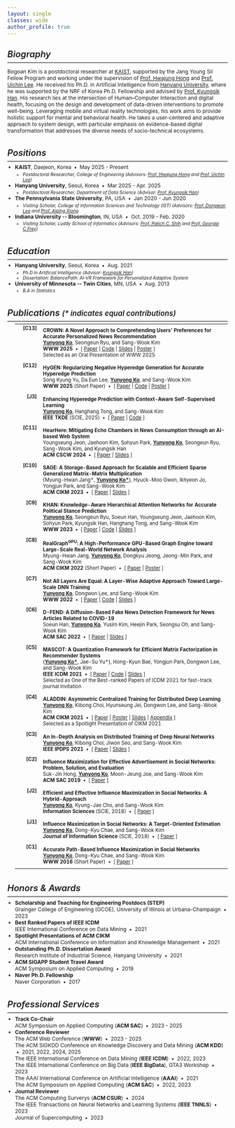 ```yaml
---
layout: single
classes: wide
author_profile: true
---
```


<style>
  /* 전체 기본 텍스트 설정 */
  .page-content {
    font-size: 12px;
    line-height: 1.5;
  }

  /* Biography 위 여백 제거 */
  .page-content > .section:first-of-type {
    margin-top: 0 !important;
    padding-top: 0 !important;
  }

  /* 섹션 간 여백 최소화 */
  .section {
    scroll-margin-top: 8px;
    padding-top: 4px;
    padding-bottom: 4px;
    margin-top: 0.05em;
    margin-bottom: 0.05em;
  }

  /* 섹션 제목 스타일 */
  .section-title {
    font-size: 1.25rem;
    font-weight: 600;
    margin-bottom: 0.3em;
    margin-top: 0.5em;
  }

  /* 섹션 제목 아래 구분선: 연한 회색 + 얇음 */
  hr.sep {
    border: none;
    border-top: 1px solid #ccc;
    margin: 0.3em 0 0.4em 0;
  }

  /* 본문 글자 크기 */
  .section p,
  .section li,
  .section td,
  .section .inner-li,
  .section .paper_content {
    font-size: 0.85em;
  }

  /* 리스트 들여쓰기 */
  .my_list {
    list-style-type: disc;
    padding-left: 1.25em;
    margin-top: 0.25em;
  }

  .my_list .inner-ul {
    list-style-type: circle;
    padding-left: 1.5em;
    margin-top: 0.2em;
  }

  .inner-li {
    font-style: italic;
  }

  .dot-sep::before {
    content: " • ";
    padding: 0 0.25em;
  }

  /* 논문 정보 테이블 */
  table.my_list {
    width: 100%;
    font-size: 0.95em;
    border-collapse: collapse;
  }

  table.my_list tr {
    border: none !important;
  }

  table.my_list td {
    vertical-align: top;
    padding-bottom: 0.75em;
    border-bottom: none !important;
  }

  /* [C13] 같은 문헌 코드 스타일 */
  .paper_head {
    vertical-align: top;
    padding-right: 0.75em;
    font-weight: bold;
    white-space: nowrap;
    width: 4em;
    text-align: right;
  }

  .paper_content {
    padding-top: 0.6em;
    padding-bottom: 0.4em;
    border-bottom: none;
  }

  /* 좌측 이름 텍스트 크기 축소 + 검정 */
  .author__name {
    font-size: 1.0rem !important;
    font-weight: 700 !important;
    color: #000 !important;
  }

  /* 좌측 이미지: 라운드 사각형 */
  .author__avatar img {
    border-radius: 12px !important;
    object-fit: cover;
  }
</style>

<div id="bio" class="section">
	<h5 class="section-title">Biography</h5>
	<hr class="sep">
	<p> Bogoan Kim is a postdoctoral researcher at <a href="https://www.kaist.ac.kr/web/eng">KAIST</a>, supported by the Jang Young Sil Fellow Program and working under the supervision of <a href="https://dxd-lab.github.io/">Prof. Hwajung Hong</a> and <a href="https://scholar.google.co.kr/citations?user=Sc2pBzYAAAAJ&hl=en">Prof. Uichin Lee</a>. He received his Ph.D. in Artificial Intelligence from <a href="https://www.hanyang.ac.kr">Hanyang University</a>, where he was supported by the NRF of Korea Ph.D. Fellowship and advised by <a href="http://hcc.hanyang.ac.kr/">Prof. Kyungsik Han</a>. His research lies at the intersection of Human–Computer Interaction and digital health, focusing on the design and development of data-driven interventions to promote well-being. Leveraging mobile and virtual reality technologies, his work aims to provide holistic support for mental and behavioral health. He takes a user-centered and adaptive approach to system design, with particular emphasis on evidence-based digital transformation that addresses the diverse needs of socio-technical ecosystems.
	</p>
</div>


<div id="exp" class="section">
	<h5 class="section-title">Positions</h5>
	<!-- <h5 class="section-title">Research Experiences</h5> -->
	<hr class="sep">
	<ul class="my_list">
		<li><strong class="title">KAIST</strong>, Daejeon, Korea  <span class="dot-sep"></span> May 2025 - Present
			<ul class="inner-ul">
				<li class="inner-li"> <i>Postdoctoral Researcher, College of Engineering</i> 
					(Advisors: <a href="https://dxd-lab.github.io/">Prof. Hwajung Hong</a> and <a href="https://scholar.google.co.kr/citations?user=Sc2pBzYAAAAJ&hl=en">Prof. Uichin Lee</a>) </li>
			</ul>
		</li>  
		<li><strong class="title">Hanyang University</strong>, Seoul, Korea  <span class="dot-sep"></span> Mar 2025 - Apr. 2025 
			<ul class="inner-ul">
				<li class="inner-li"> <i>Postdoctoral Researcher, Department of Data Science</i> 
					(Advisor: <a href="http://hcc.hanyang.ac.kr/">Prof. Kyungsik Han</a>) </li>
			</ul>
		</li>
		<li><strong class="title">The Pennsylvania State University</strong>, PA, USA <span class="dot-sep"></span> Jan 2020 - Jun 2020
			<ul class="inner-ul">
				<li class="inner-li"> <i>Visiting Scholar, College of Information Sciences and Technology (IST)</i> 
					(Advisors: <a href="https://pike.psu.edu/dongwon/">Prof. Dongwon Lee</a> and <a href="https://faculty.ist.psu.edu/axx29/">Prof. Aiping Xiong</a></li>
			</ul>
		</li>
		<li><strong class="title">Indiana University -- Bloomington</strong>, IN, USA <span class="dot-sep"></span> Oct. 2019 - Feb. 2020 
			<ul class="inner-ul">
				<li class="inner-li"> <i>Visiting Scholar, Luddy School of Informatics</i> 
					(Advisors: <a href="https://patshih.luddy.indiana.edu/">Prof. Patich C. Shih</a> and <a href="https://publichealth.indiana.edu/research/faculty-directory/profile.html?user=gfrey">Prof. Georgia C.Frey</a>) </li>
			</ul>
		</li>
	</ul>
</div>

<div id="edu" class="section">
	<h5 class="section-title">Education</h5>
	<hr class="sep">
	<ul class="my_list">
		<li><strong class="title">Hanyang University</strong>, Seoul, Korea <span class="dot-sep"></span> Aug. 2021
			<ul class="inner-ul">
				<li class="inner-li"> <i>Ph.D in Artificial Intelligence</i> 
					(Advisor: <a href="http://hcc.hanyang.ac.kr/">Kyungsik Han</a>)  </li>
				<li class="inner-li"> Dissertation: BalancePath: AI-VR Framework for Personalized Adaptive System </li>
			</ul>
		</li>
		<li><strong class="title"> University of Minnesota -- Twin Cities</strong>, MN, USA <span class="dot-sep"></span> Aug. 2013 <br>
			<ul class="inner-ul">
				<li class="inner-li"> <i>B.A in Statistics </i></li>
			</ul>
		</li>
	</ul>
</div>


<div id="pub" class="section">
<h5 class="section-title">Publications <small>(* indicates equal contributions)</small></h5>
<hr class="sep">
	<!-- <span class="year"><strong>Preprints</strong></span> -->
	<!-- <span class="year"><strong>2024 and Forthcoming</strong></span> -->
	<table class="my_list">
		<tr>
			<td class="paper_head"> <strong>[C13]</strong></td>
			<td class="paper_content">
			<strong class='title'>CROWN: A Novel Approach to Comprehending Users' Preferences for Accurate Personalized News Recommendation</strong> <br> 
			<strong><u>Yunyong Ko</u></strong>, Seongeun Ryu, and Sang-Wook Kim <br> 
			<span class="venue conf"><strong>WWW 2025</strong></span>
			<span class="dot-sep"></span>
			<span>[ <a href="https://arxiv.org/pdf/2310.09401.pdf">Paper</a> | <a href="https://github.com/seongeunryu/crown-www25">Code</a> | <a href="#">Slides</a> | <a href="#">Poster</a> ]</span> <br>
			<span class="award">Selected as an Oral Presentation of WWW 2025</span>
			</td>
		</tr>
		<tr>
			<td class="paper_head"> <strong>[C12]</strong></td>
			<td class="paper_content">
			<strong class='title'>HyGEN: Regularizing Negative Hyperedge Generation for Accurate Hyperedge Prediction</strong> <br> 
			Song Kyung Yu, Da Eun Lee, <strong><u>Yunyong Ko</u></strong>, and Sang-Wook Kim <br> 
			<span class="venue conf"><strong>WWW 2025</strong> (Short Paper)</span>
			<span class="dot-sep"></span>
			<span>[ <a href="https://arxiv.org/pdf/2502.05827">Paper</a> | <a href="https://github.com/ssong915/HyGEN">Code</a> | <a href="#">Poster</a> ]</span> <br>
			</td>
		</tr>
		<tr>
			<td class="paper_head"> <strong>[J3]</strong></td>
			<td class="paper_content">
			<strong class='title'>Enhancing Hyperedge Prediction with Context-Aware Self-Supervised Learning</strong> <br> 
			<strong><u>Yunyong Ko</u></strong>, Hanghang Tong, and Sang-Wook Kim <br> 
			<span class="venue journal"> <strong>IEEE TKDE</strong> (SCIE, 2025)</span> 
			<span class="dot-sep"></span> 
			<span>[ <a href="https://arxiv.org/pdf/2309.05798.pdf">Paper</a> | <a href="https://github.com/yy-ko/cash">Code</a> ]</span>
			</td>
		</tr>
		<tr class="paper" style="border-bottom: 0px;">
			<td class="paper_head"> <strong>[C11]</strong></td>
			<td class="paper_content">
				<strong class='title'>HearHere: Mitigating Echo Chambers in News Consumption through an AI-based Web System</strong> <br> 
				Youngseung Jeon, Jaehoon Kim, Sohyun Park, <strong><u>Yunyong Ko</u></strong>, Seongeun Ryu, Sang-Wook Kim, and Kyungsik Han <br> 
				<span class="venue conf"><strong>ACM CSCW 2024</strong></span>
				<span class="dot-sep"></span> 
				<span>[ <a href="https://arxiv.org/pdf/2402.18222.pdf">Paper</a> | <a href="#">Slides</a> ]</span>
			</td>
		</tr>
		<tr>
			<td class="paper_head"> <strong>[C10]</strong></td>
			<td class="paper_content">
			<strong class='title'>SAGE: A Storage-Based Approach for Scalable and Efficient Sparse Generalized Matrix-Matrix Multiplication </strong> <br> 
			{Myung-Hwan Jang*, <strong><u>Yunyong Ko*</u></strong>}, Hyuck-Moo Gwon, Ikhyeon Jo, Yongjun Park, and Sang-Wook Kim <br> 
			<span class="venue conf"><strong>ACM CIKM 2023</strong></span>
			<span class="dot-sep"></span> 
			<span>[ <a href="https://arxiv.org/pdf/2308.13626.pdf">Paper</a> | <a href="/assets/files/CIKM23-sage-presentation.pdf">Slides</a> ]</span>
			</td>
		</tr>
		<tr>
			<td class="paper_head"> <strong>[C9]</strong></td>
			<td class="paper_content">
			<strong class='title'>KHAN: Knowledge-Aware Hierarchical Attention Networks for Accurate Political Stance Prediction</strong> <br> 
			<strong><u>Yunyong Ko</u></strong>, Seongeun Ryu, Soeun Han, Youngseung Jeon, Jaehoon Kim, Sohyun Park, Kyungsik Han, Hanghang Tong, and Sang-Wook Kim <br> 
			<!-- <span class="venue conf">ACM Web Conference (<strong>WWW</strong>) 2023</span> -->
			<span class="venue conf"><strong>WWW 2023</strong></span>
			<span class="dot-sep"></span>
			<span>[ <a href="https://arxiv.org/pdf/2302.12126.pdf">Paper</a> | <a href="https://github.com/yy-ko/khan-www23">Code</a> | <a href="/assets/files/WWW23-khan-presentation.pdf">Slides</a> ]</span>
			</td>
		</tr>
		<tr>
			<td class="paper_head"> <strong>[C8]</strong></td>
			<td class="paper_content">
			<strong class='title'>RealGraph<sup>GPU</sup>: A High-Performance GPU-Based Graph Engine toward Large-Scale Real-World Network Analysis</strong> <br> 
			Myung-Hwan Jang, <strong><u>Yunyong Ko</u></strong>, Dongkyu Jeong, Jeong-Min Park, and Sang-Wook Kim <br> 
			<!-- <span class="venue conf"><strong>ACM CIKM 2022</strong> (Short Paper)</span> -->
			<span class="venue conf"><strong>ACM CIKM 2022</strong> (Short Paper)</span>
			<span class="dot-sep"></span> 
			<span>[ <a href="/assets/files/CIKM22-realgraph-paper.pdf">Paper</a> | <a href="/assets/files/CIKM22-realgraph-poster.pdf">Poster</a> ]</span>
			</td>
		</tr>
		<tr>
			<td class="paper_head"> <strong>[C7]</strong></td>
			<td class="paper_content">
			<strong class='title'>Not All Layers Are Equal: A Layer-Wise Adaptive Approach Toward Large-Scale DNN Training </strong> <br> 
			<strong><u>Yunyong Ko</u></strong>, Dongwon Lee, and Sang-Wook Kim <br> 
			<!-- <span class="venue conf">ACM Web Conference (<strong>WWW</strong>) 2022</span> -->
			<span class="venue conf"><strong>WWW 2022</strong></span>
			<span class="dot-sep"></span> 
			<span>[ <a href="/assets/files/WWW22-lena-paper.pdf">Paper</a> | <a href="https://github.com/yy-ko/lena-www22">Code</a> | <a href="/assets/files/WWW22-lena-presentation.pdf">Slides</a> ]</span>
			</td>
		</tr>
		<tr>
			<td class="paper_head"> <strong>[C6]</strong></td>
			<td class="paper_content">
			<strong class='title'>D-FEND: A Diffusion-Based Fake News Detection Framework for News Articles Related to COVID-19</strong> <br> 
			Soeun Han, <strong><u>Yunyong Ko</u></strong>, Yusim Kim, Heejin Park, Seongsu Oh, and Sang-Wook Kim<br> 
			<span class="venue conf"><strong>ACM SAC 2022</strong></span>
			<span class="dot-sep"></span> 
			<span>[ <a href="/assets/files/SAC22-dfend-paper.pdf">Paper</a> | <a href="/assets/files/SAC22-dfend-presentation.pdf">Slides</a> ]</span>
			</td>
		</tr>
		<tr>
			<td class="paper_head"> <strong>[C5]</strong></td>
			<td class="paper_content">
			<strong class='title'>MASCOT: A Quantization Framework for Efficient Matrix Factorization in Recommender Systems </strong> <br> 
			{<strong><u>Yunyong Ko*</u></strong>, Jae-Su Yu*}, Hong-Kyun Bae, Yongjun Park, Dongwon Lee, and Sang-Wook Kim <br> 
			<!-- <span class="venue conf">IEEE International Conference on Data Mining (<strong>IEEE ICDM</strong>) 2021</span> -->
			<span class="venue conf"><strong>IEEE ICDM 2021</strong></span>
			<span class="dot-sep"></span> 
			<span>[ <a href="/assets/files/ICDM21-mascot-paper.pdf">Paper</a> <span> | </span> <a href="https://github.com/yy-ko/mascot-icdm21">Code</a> <span>|</span> <a href="/assets/files/ICDM21-mascot-presentation.pdf">Slides</a> ]</span> <br>
			<span class="award">Selected as One of the Best-ranked Papers of ICDM 2021 for fast-track journal invitation</span>
			</td>
		</tr>
		<tr>
			<td class="paper_head"> <strong>[C4]</strong></td>
			<td class="paper_content">
			<strong class='title'>ALADDIN: Asymmetric Centralized Training for Distributed Deep Learning </strong> <br> 
			<strong><u>Yunyong Ko</u></strong>, Kibong Choi, Hyunseung Jei, Dongwon Lee, and Sang-Wook Kim <br> 
			<!-- <span class="venue conf">ACM International Conference on Information and Knowledge Management (<strong>ACM CIKM</strong>) 2021</span>  -->
			<span class="venue conf"><strong>ACM CIKM 2021</strong></span>
			<span class="dot-sep"></span>
			<span>[ <a href="/assets/files/CIKM21-aladdin-paper.pdf">Paper</a> <span>|</span> <a href="/assets/files/CIKM21-aladdin-poster.pdf">Poster</a> <span>|</span> <a href="/assets/files/CIKM21-aladdin-presentation.pdf">Slides</a> <span>|</span> <a href="https://sites.google.com/view/aladdin-proofs/home?authuser=0">Appendix</a> ]</span> <br>
			<span class="award">Selected as a Spotlight Presentation of CIKM 2021 </span>
			</td>
		</tr>
		<tr>
			<td class="paper_head"> <strong>[C3]</strong></td>
			<td class="paper_content">
			<strong class='title'>An In-Depth Analysis on Distributed Training of Deep Neural Networks </strong> <br> 
			<strong><u>Yunyong Ko</u></strong>, Kibong Choi, Jiwon Seo, and Sang-Wook Kim <br> 
			<!-- <span class="venue conf">IEEE International Parallel and Distributed Processing Symposium (<strong>IEEE IPDPS</strong>) 2021</span> -->
			<span class="venue conf"><strong>IEEE IPDPS 2021</strong></span>
			<span class="dot-sep"></span>
			<span>[ <a href="/assets/files/IPDPS21-analysis-paper.pdf">Paper</a> <span>|</span> <a href="/assets/files/IPDPS21-analysis-presentation.pdf">Slides</a> ]</span> <br>
			</td>
		</tr>
		<tr>
			<td class="paper_head"> <strong>[C2]</strong></td>
			<td class="paper_content">
			<strong class='title'>Influence Maximization for Effective Advertisement in Social Networks: Problem, Solution, and Evaluation</strong> <br> 
			Suk-Jin Hong, <strong><u>Yunyong Ko</u></strong>, Moon-Jeung Joe, and Sang-Wook Kim <br> 
			<span class="venue conf"><strong>ACM SAC 2019</strong></span>
			<span class="dot-sep"></span> 
			<span>[ <a href="/assets/files/SAC19-infmax-paper.pdf">Paper</a> ]</span>
			</td>
		</tr>
		<tr>
			<td class="paper_head"> <strong>[J2]</strong></td>
			<td class="paper_content">
			<strong class='title'>Efficient and Effective Influence Maximization in Social Networks: A Hybrid-Approach </strong> <br> 
			<strong><u>Yunyong Ko</u></strong>, Kyung-Jae Cho, and Sang-Wook Kim <br> 
			<span class="venue journal"> <strong>Information Sciences</strong> (SCIE, 2018)</span> 
			<span class="dot-sep"></span> 
			<span>[ <a href="/assets/files/INS18-hybrid-paper.pdf">Paper</a> ]</span> <br>
			</td>
		</tr>
		<tr>
			<td class="paper_head"> <strong>[J1]</strong></td>
			<td class="paper_content">
			<strong class='title'>Influence Maximization in Social Networks: A Target-Oriented Estimation</strong> <br> 
			<strong><u>Yunyong Ko</u></strong>, Dong-Kyu Chae, and Sang-Wook Kim <br> 
			<span class="venue journal"> <strong>Journal of Information Science</strong> (SCIE, 2018)</span> 
			<span class="dot-sep"></span> 
			<span>[ <a href="/assets/files/JIS18-target-paper.pdf">Paper</a> ]</span> <br>
			</td>
		</tr>
		<tr>
			<td class="paper_head"> <strong>[C1]</strong></td>
			<td class="paper_content">
			<strong class='title'>Accurate Path-Based Influence Maximization in Social Networks </strong> <br> 
			<strong><u>Yunyong Ko</u></strong>, Dong-Kyu Chae, and Sang-Wook Kim <br> 
			<!-- <span class="venue conf"><strong>WWW 2016</strong> (Short Paper)</span> -->
			<span class="venue conf"><strong>WWW 2016</strong> (Short Paper)</span>
			<span class="dot-sep"></span> 
			<span>[ <a href="/assets/files/WWW16-path-paper.pdf">Paper</a> ]</span> <br>
			</td>
		</tr>
    </table>
</div>

<div id="honors" class="section">
    <h5 class="section-title">Honors & Awards</h5>
    <hr class="sep">
	<ul class="my_list">
		<li> <strong class="title">Scholarship and Teaching for Engineering Postdocs (STEP)</strong> <br>
			Grainger College of Engineering (GCOE), University of Illinois at Urbana-Champaign<span class="dot-sep"></span> 2023
		</li>
		<li> <strong class="title">Best Ranked Papers of IEEE ICDM</strong> <br>
			IEEE International Conference on Data Mining<span class="dot-sep"></span> 2021
		</li>
		<li> <strong class="title">Spotlight Presentations of ACM CIKM</strong> <br>
			ACM International Conference on Information and Knowledge Management<span class="dot-sep"></span> 2021
		</li>
		<li> <strong class="title">Outstanding Ph.D. Dissertation Award</strong> <br>
			Research Institute of Industrial Science, Hanyang University <span class="dot-sep"></span> 2021
		</li>
		<li> <strong class="title">ACM SIGAPP Student Travel Award</strong> <br>
			ACM Symposium on Applied Computing <span class="dot-sep"></span> 2019
		</li>
		<li><strong class="title">Naver Ph.D. Fellowship</strong> <br>
			Naver Corporation <span class="dot-sep"></span> 2017
		</li>
		<!-- <li> <strong class="title">Best Paper Award</strong> <br> -->
			<!-- Korea Information Processing Society (KIPS) <span class="dot-sep"></span> 2021  -->
		<!-- </li> -->
		<!-- <li><strong class="title">Best Presentation Award</strong> <br> -->
			<!-- Korea Computer Congress (KCC) <span class="dot-sep"></span> 2017 -->
		<!-- </li> -->
	</ul>
</div>

<div id="services" class="section">
    <h5 class="section-title">Professional Services</h5>
    <hr class="sep">
	<ul class="my_list">
		<li> <strong class="title">Track Co-Chair</strong> <br>
			ACM Symposium on Applied Computing (<strong>ACM SAC</strong>)<span class="dot-sep"></span> 2023 - 2025
		</li>
		<li> <strong class="title">Conference Reviewer</strong> <br>
			The ACM Web Conference (<strong>WWW</strong>) <span class="dot-sep"></span> 2023 - 2025 <br>
			The ACM SIGKDD Conference on Knowledge Discovery and Data Mining (<strong>ACM KDD</strong>) <span class="dot-sep"></span> 2021, 2022, 2024, 2025 <br>
			The IEEE International Conference on Data Mining (<strong>IEEE ICDM</strong>) <span class="dot-sep"></span> 2022, 2023 <br>
			The IEEE International Conference on Big Data (<strong>IEEE BigData</strong>), GTA3 Workshop <span class="dot-sep"></span> 2023 <br>
			The AAAI International Conference on Artificial Intelligence (<strong>AAAI</strong>) <span class="dot-sep"></span> 2021 <br>
			The ACM Symposium on Applied Computing (<strong>ACM SAC</strong>) <span class="dot-sep"></span> 2022, 2023 <br>
		</li>
		<li> <strong class="title">Journal Reviewer</strong> <br>
			The ACM Computing Surverys (<strong>ACM CSUR</strong>) <span class="dot-sep"></span> 2024 <br>
			The IEEE Transactions on Neural Networks and Learning Systems (<strong>IEEE TNNLS</strong>) <span class="dot-sep"></span> 2023 <br>
			Journal of Supercomputing <span class="dot-sep"></span> 2023 <br>
		</li>
	</ul>
</div>
